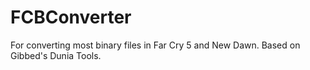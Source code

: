# FCBConverter

For converting most binary files in Far Cry 5 and New Dawn. Based on Gibbed's Dunia Tools.
